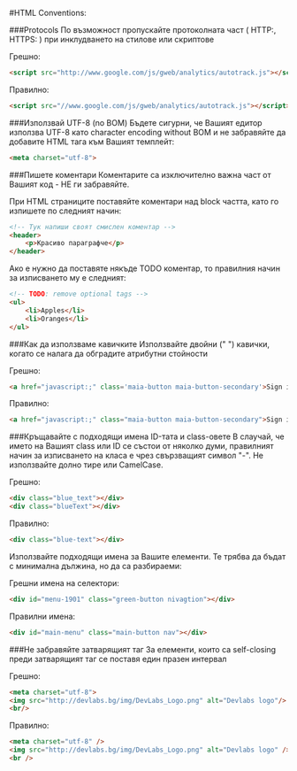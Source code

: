 #HTML Conventions:

###Protocols
По възможност пропускайте протоколната част ( HTTP:, HTTPS: ) при инклудването на стилове или скриптове

Грешно:
```html
<script src="http://www.google.com/js/gweb/analytics/autotrack.js"></script>
```
Правилно:
```html
<script src="//www.google.com/js/gweb/analytics/autotrack.js"></script>
```

###Използвай UTF-8 (no BOM)
Бъдете сигурни, че Вашият едитор използва UTF-8 като character encoding without BOM и не забравяйте да добавите HTML тага към Вашият темплейт:

```html
<meta charset="utf-8">
```

###Пишете коментари
Коментарите са изключително важна част от Вашият код - НЕ ги забравяйте.

При HTML страниците поставяйте коментари над block частта, като го изпишете по следният начин:
```html
<!-- Тук напиши своят смислен коментар -->
<header>
    <p>Красиво параграфче</p>
</header>
```

Ако е нужно да поставяте някъде TODO коментар, то правилния начин за изписването му е следният:
```html
<!-- TODO: remove optional tags -->
<ul>
    <li>Apples</li>
    <li>Oranges</li>
</ul>
```

###Как да използваме кавичките
Използвайте двойни (" ") кавички, когато се налага да обградите атрибутни стойности

Грешно:
```html
<a href="javascript:;" class='maia-button maia-button-secondary'>Sign in</a>
```

Правилно:
```html
<a href="javascript:;" class="maia-button maia-button-secondary">Sign in</a>
```

###Кръщавайте с подходящи имена ID-тата и class-овете
В слаучай, че името на Вашият class или ID се състои от няколко думи, правилният начин за изписването на класа е чрез свързващият символ "-". Не използвайте долно тире или CamelCase.

Грешно:
```html
<div class="blue_text"></div>
<div class="blueText"></div>
```

Правилно:
```html
<div class="blue-text"></div>
```

Използвайте подходящи имена за Вашите елементи. Те трябва да бъдат с минимална дължина, но да са разбираеми:

Грешни имена на селектори:
```html
<div id="menu-1901" class="green-button nivagtion"></div>
```

Правилни имена:
```html
<div id="main-menu" class="main-button nav"></div>
```

###Не забравяйте затварящият таг
За елементи, които са self-closing преди затварящият таг се поставя един празен интервал

Грешно:
```html
<meta charset="utf-8">
<img src="http://devlabs.bg/img/DevLabs_Logo.png" alt="Devlabs logo"/>
<br/>
```

Правилно:
```html
<meta charset="utf-8" />
<img src="http://devlabs.bg/img/DevLabs_Logo.png" alt="Devlabs logo" />
<br />
```